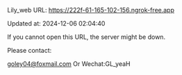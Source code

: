 Lily_web URL: https://222f-61-165-102-156.ngrok-free.app

Updated at: 2024-12-06 02:04:40

If you cannot open this URL, the server might be down.

Please contact: 

goley04@foxmail.com Or Wechat:GL_yeaH